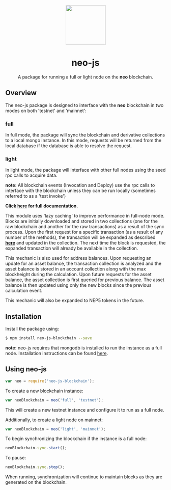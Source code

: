 <p align="center">
  <img 
    src="http://res.cloudinary.com/vidsy/image/upload/v1503160820/CoZ_Icon_DARKBLUE_200x178px_oq0gxm.png" 
    width="125px;">
</p>

<h1 align="center">neo-js</h1>

<p align="center">
  A package for running a full or light node on the <b>neo</b> blockchain.
</p>


## Overview
The neo-js package is designed to interface with the **neo** blockchain in two modes on both 'testnet' and 'mainnet':

### full ###

In full mode, the package will sync the blockchain and derivative collections to a local mongo instance.  In this mode, requests will be returned from the local database if the database is able to resolve the request.

### light ###

In light mode, the package will interface with other full nodes using the seed rpc calls to acquire data.

**note:** All blockchain events (Invocation and Deploy) use the rpc calls to interface with the blockchain unless they can be run locally (sometimes referred to as a 'test invoke')

<b>Click [here](http://cityofzion.io/neo-js-blockchain/index.html) for full documentation.</b>

This module uses 'lazy caching' to improve performance in full-node mode.  Blocks are initially downloaded and stored in two collections (one for the raw blockchain and another for the raw transactions) as a result of the sync process.  Upon the first request for a specific transaction (as a result of any number of the methods), the transaction will be expanded as described <b>[here](https://github.com/CityOfZion/neon-wallet-db/blob/master/docs/Overview.md)</b> and updated in the collection.  The next time the block is requested, the expanded transaction will already be available in the collection.

This mechanic is also used for address balances.  Upon requesting an update for an asset balance, the transaction collection is analyzed and the asset balance is stored in an account collection along with the max blockheight during the calculation.  Upon future requests for the asset balance, the asset collection is first queried for previous balance.  The asset balance is then updated using only the new blocks since the previous calculation event.

This mechanic will also be expanded to NEP5 tokens in the future.

## Installation
Install the package using:

```bash
$ npm install neo-js-blockchain --save
```

**note:** neo-js requires that mongodb is installed to run the instance as a full node.
Installation instructions can be found [here](https://docs.mongodb.com/manual/installation/).


## Using neo-js

```js
var neo = require('neo-js-blockchain');
```

To create a new blockchain instance:
```js
var neoBlockchain = neo('full', 'testnet');
```
This will create a new testnet instance and configure it to run as a full node.

Additionally, to create a light node on mainnet:
```js
var neoBlockchain = neo('light', 'mainnet');
```

To begin synchronizing the blockchain if the instance is a full node:
```js
neoBlockchain.sync.start();
```
To pause:
```js
neoBlockchain.sync.stop();
```
When running, synchronization will continue to maintain blocks as they are generated on the blockchain.


